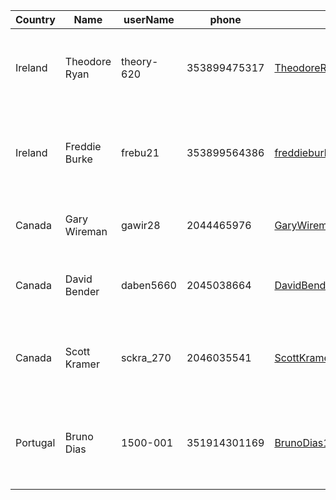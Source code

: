 Country   |       Name      |     userName             |      phone        |             email                   |         Adresse             |       birth        |  ip info |   status    
----------|-----------------|-------------------|-------------------|-------------------------------------|-----------------------------|--------------------|--------------------|----------
Ireland   | Theodore Ryan | theory-620  | 353899475317  | TheodoreRyan19@hotmail.com   | 22 Hollywood Dr Mountanville  Dublin IE D14 AT18 IE | 12/12/1990  |  D02 Eir broadband | restricted
Ireland   | Freddie Burke | frebu21  | 353899564386 | freddieburke19@hotmail.com   | 11 Clonard Park Sandyford Dublin 16 Dublin IE D16 HW40 IE | 12/12/1990  |  D02 Leeson telcom Holdings Lts | restricted
Canada | Gary Wireman| gawir28 | 2044465976 | GaryWireman19@hotmail.com   | 611 Ash St Winnipeg MB R3N 0R3 CA | 03/03/1990  |  R3T Bell MTS  | First listing
Canada | David Bender| daben5660| 2045038664 | DavidBender19@hotmail.com   | 637 Cambridge St Winnipeg, MB R3M 3G1 Canada | 03/03/1990  |  R3Y Bell MTS | First listing
Canada | Scott Kramer| sckra_270| 2046035541 | ScottKramer19@hotmail.com   | 913 Calrossie Blvd Winnipeg MB R3T 0W9 CA | 03/03/1990  |  R2G Bell MTS | First listing
Portugal| Bruno Dias| 1500-001| 351914301169 | BrunoDias1918@hotmail.com   | 1746 Macdonald St, Vancouver, BC V6K 3X8, Canada | 03/03/1990  |  1500-001 Nos comu.. | First listing

